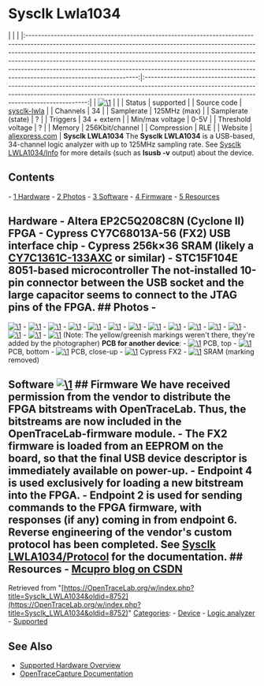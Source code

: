 # Sysclk Lwla1034

| | | |:-----------------------------------------------------------------------------------------------------------------------------------------------------------------------------------------------------------------------------------------------------------------------------------------------------------------------------------------------------------------------------------------------------------------------------------------:|:------------------------------------------------------------------------------------------------------------------------------------------------------------------------------------------------------------------------:| | [![\1](../../assets/hardware/general/\2)](./File:Sysclk_lwla1034_mugshot.png.html) | | | Status | supported | | Source code | [sysclk-lwla](http://github.com/OpenTraceLab/?p=OpenTraceCapture.git;a=tree;f=src/hardware/sysclk-lwla) | | Channels | 34 | | Samplerate | 125MHz (max) | | Samplerate (state) | ? | | Triggers | 34 + extern | | Min/max voltage | 0-5V | | Threshold voltage | ? | | Memory | 256Kbit/channel | | Compression | RLE | | Website | [aliexpress.com](http://www.aliexpress.com/item/free-shipping-New-arrival-Powerful-100MHz-34-channels-LA1034-Logic-Analyzer-Timing-State-Logic-Analyzer/1227957767.html) | **Sysclk LWLA1034** The **Sysclk LWLA1034** is a USB-based, 34-channel logic analyzer with up to 125MHz sampling rate. See [Sysclk LWLA1034/Info](Sysclk_LWLA1034/Info.html "Sysclk LWLA1034/Info") for more details (such as **lsusb -v** output) about the device. 
## Contents 
\- [1 Hardware](Sysclk_LWLA1034.html#Hardware) \- [2 Photos](Sysclk_LWLA1034.html#Photos) \- [3 Software](Sysclk_LWLA1034.html#Software) \- [4 Firmware](Sysclk_LWLA1034.html#Firmware) \- [5 Resources](Sysclk_LWLA1034.html#Resources) 
## Hardware \- Altera EP2C5Q208C8N (Cyclone II) FPGA \- Cypress CY7C68013A-56 (FX2) USB interface chip \- Cypress 256k×36 SRAM (likely a [CY7C1361C-133AXC](http://www.cypress.com/?mpn=CY7C1361C-133AXC) or similar) \- STC15F104E 8051-based microcontroller The not-installed 10-pin connector between the USB socket and the large capacitor seems to connect to the JTAG pins of the FPGA. ## Photos \- 
[![\1](../../assets/hardware/general/\2)](./File:Sysclk_lwla1034_device_top.jpg.html)
\- 
[![\1](../../assets/hardware/general/\2)](./File:Sysclk_lwla1034_device_bottom.jpg.html)
\- 
[![\1](../../assets/hardware/general/\2)](./File:Sysclk_lwla1034_device_connector.jpg.html)
\- 
[![\1](../../assets/hardware/general/\2)](./File:Sysclk_lwla1034_device_usb.jpg.html)
\- 
[![\1](../../assets/hardware/general/\2)](./File:Sysclk_lwla1034_device_open.jpg.html)
\- 
[![\1](../../assets/hardware/general/\2)](./File:Sysclk_lwla1034_pcb_top2.jpg.html)
\- 
[![\1](../../assets/hardware/general/\2)](./File:Sysclk_lwla1034_pcb_bottom2.jpg.html)
\- 
[![\1](../../assets/hardware/general/\2)](./File:Sysclk_lwla1034_altera_cyclone2.jpg.html)
\- 
[![\1](../../assets/hardware/general/\2)](./File:Sysclk_lwla1034_cypress_sram.jpg.html)
\- 
[![\1](../../assets/hardware/general/\2)](./File:Sysclk_lwla1034_cypress_fx2.jpg.html)
\- 
[![\1](../../assets/hardware/general/\2)](./File:Sysclk_lwla1034_24c64n_otherso8_crystal.jpg.html)
\- 
[![\1](../../assets/hardware/general/\2)](./File:Sysclk_lwla1034_crystal_50mhz.jpg.html)
\- 
[![\1](../../assets/hardware/general/\2)](./File:Sysclk_lwla1034_crystal_40mhz.jpg.html)
\- 
[![\1](../../assets/hardware/general/\2)](./File:Sysclk_lwla1034_ams1117_33.jpg.html)
\- 
[![\1](../../assets/hardware/general/\2)](./File:Sysclk_lwla1034_ams1117_12.jpg.html)
(Note: The yellow/greenish markings weren't there, they're added by the photographer) **PCB for another device**: \- 
[![\1](../../assets/hardware/general/\2)](./File:Sysclk_lwla1034_pcb_top.jpg.html)
PCB, top
\- 
[![\1](../../assets/hardware/general/\2)](./File:Sysclk_lwla1034_pcb_bottom.jpg.html)
PCB, bottom
\- 
[![\1](../../assets/hardware/general/\2)](./File:Sysclk_lwla1034_pcb_closeup.jpg.html)
PCB, close-up
\- 
[![\1](../../assets/hardware/general/\2)](./File:Sysclk_lwla1034_chip2.jpg.html)
Cypress FX2
\- 
[![\1](../../assets/hardware/general/\2)](./File:Sysclk_lwla1034_chip3_removed_marking.jpg.html)
SRAM (marking removed)
## Software [![\1](../../assets/hardware/general/\2)](./File:Sysclk_lwla1034_software.png.html) ## Firmware We have received permission from the vendor to distribute the FPGA bitstreams with OpenTraceLab. Thus, the bitstreams are now included in the OpenTraceLab-firmware module. \- The FX2 firmware is loaded from an EEPROM on the board, so that the final USB device descriptor is immediately available on power-up. \- Endpoint 4 is used exclusively for loading a new bitstream into the FPGA. \- Endpoint 2 is used for sending commands to the FPGA firmware, with responses (if any) coming in from endpoint 6. Reverse engineering of the vendor's custom protocol has been completed. See [Sysclk LWLA1034/Protocol](Sysclk_LWLA1034/Protocol.html "Sysclk LWLA1034/Protocol") for the documentation. ## Resources \- [Mcupro blog on CSDN](http://blog.csdn.net/mcupro)
Retrieved from "[https://OpenTraceLab.org/w/index.php?title=Sysclk_LWLA1034&oldid=8752](https://OpenTraceLab.org/w/index.php?title=Sysclk_LWLA1034&oldid=8752)" 
[Categories](specialcategories-specialcategories.md): \- [Device](./Category:Device.html "Category:Device") \- [Logic analyzer](./Category:Logic_analyzer.html "Category:Logic analyzer") \- [Supported](./Category:Supported.html "Category:Supported")

## See Also
- [Supported Hardware Overview](../supported-hardware.md)
- [OpenTraceCapture Documentation](../../opentracecapture/overview.md)
